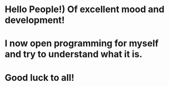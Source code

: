 # Hello People!) Of excellent mood and development!
# I now open programming for myself and try to understand what it is.
# Good luck to all!
